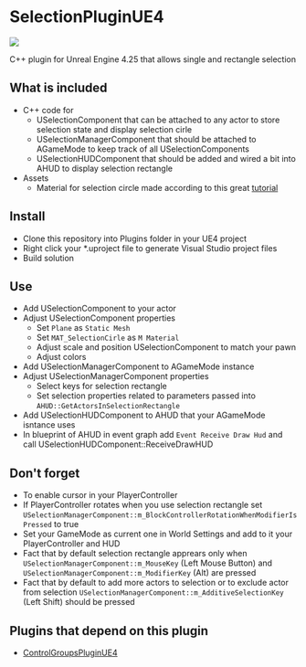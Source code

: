 # SelectionPluginUE4

![](Resources/SelectionDemo.gif)

C++ plugin for Unreal Engine 4.25 that allows single and rectangle selection

## What is included

* C++ code for
  * USelectionComponent that can be attached to any actor to store selection state and display selection cirle
  * USelectionManagerComponent that should be attached to AGameMode to keep track of all USelectionComponents
  * USelectionHUDComponent that should be added and wired a bit into AHUD to display selection rectangle
* Assets
  * Material for selection circle made according to this great [tutorial](https://www.youtube.com/watch?v=uwi6UDiNNX8)

## Install

* Clone this repository into Plugins folder in your UE4 project
* Right click your *.uproject file to generate Visual Studio project files
* Build solution

## Use

* Add USelectionComponent to your actor
* Adjust USelectionComponent properties
  * Set `Plane` as `Static Mesh`
  * Set `MAT_SelectionCirle` as `M Material`
  * Adjust scale and position USelectionComponent to match your pawn 
  * Adjust colors
* Add USelectionManagerComponent to AGameMode instance
* Adjust USelectionManagerComponent properties
  * Select keys for selection rectangle
  * Set selection properties related to parameters passed into `AHUD::GetActorsInSelectionRectangle`
* Add USelectionHUDComponent to AHUD that your AGameMode isntance uses
* In blueprint of AHUD in event graph add `Event Receive Draw Hud` and call USelectionHUDComponent::ReceiveDrawHUD

## Don't forget 
* To enable cursor in your PlayerController
* If PlayerController rotates when you use selection rectangle set `USelectionManagerComponent::m_BlockControllerRotationWhenModifierIsPressed` to true
* Set your GameMode as current one in World Settings and add to it your PlayerController and HUD
* Fact that by default selection rectangle apprears only when `USelectionManagerComponent::m_MouseKey` (Left Mouse Button) and `USelectionManagerComponent::m_ModifierKey` (Alt) are pressed
* Fact that by default to add more actors to selection or to exclude actor from selection `USelectionManagerComponent::m_AdditiveSelectionKey` (Left Shift) should be pressed

## Plugins that depend on this plugin

* [ControlGroupsPluginUE4](https://github.com/itismynamenow/ControlGroupsPluginUE4)
